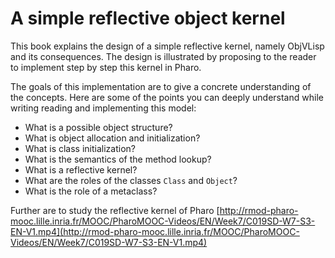 # A simple reflective object kernel

This book explains the design of a simple reflective kernel, namely ObjVLisp and its consequences. 
The design is illustrated by proposing to the reader to implement step by step this kernel in Pharo.

The goals of this implementation are to give a concrete understanding of the concepts.
Here are some of the points you can deeply understand while writing reading and implementing this model:

- What is a possible object structure?
- What is object allocation and initialization?
- What is class initialization?
- What is the semantics of the method lookup?
- What is a reflective kernel?
- What are the roles of the classes `Class` and `Object`?
- What is the role of a metaclass?

Further are to study the reflective kernel of Pharo 
[http://rmod-pharo-mooc.lille.inria.fr/MOOC/PharoMOOC-Videos/EN/Week7/C019SD-W7-S3-EN-V1.mp4](http://rmod-pharo-mooc.lille.inria.fr/MOOC/PharoMOOC-Videos/EN/Week7/C019SD-W7-S3-EN-V1.mp4)
